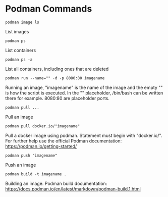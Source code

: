 # Podman Commands

```
podman image ls
```
List images

```
podman ps
```
List containers

```
podman ps -a
```
List all containers, including ones that are deleted

```
podman run --name="" -d -p 8080:80 imagename
```
Running an image, "imagename" is the name of the image and the empty "" is how the script is executed. In the "" placeholder, /bin/bash can be written there for example. 8080:80 are placeholder ports. 

```
podman pull ...
```
Pull an image

```
podman pull docker.io/"imagename"
```
Pull a docker image using podman. Statement must begin with "docker.io/". For further help use the official Podman documentation: https://podman.io/getting-started/

```
podman push "imagename"
```
Push an image

```
podman build -t imagename .
```
Building an image. Podman build documentation: https://docs.podman.io/en/latest/markdown/podman-build.1.html
